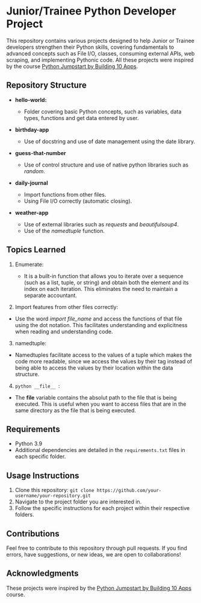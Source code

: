 # Junior/Trainee Python Developer Project

This repository contains various projects designed to help Junior or Trainee developers strengthen their Python skills, covering fundamentals to advanced concepts such as File I/O, classes, consuming external APIs, web scraping, and implementing Pythonic code. All these projects were inspired by the course [Python Jumpstart by Building 10 Apps](https://training.talkpython.fm/courses/details/python-language-jumpstart-building-10-apps).

## Repository Structure

- **hello-world:**
  - Folder covering basic Python concepts, such as variables, data types, functions and get data entered by user.

- **birthday-app**
  - Use of docstring and use of date management using the date library.

- **guess-that-number**
  - Use of control structure and use of native python libraries such as *random*.

- **daily-journal**
  - Import functions from other files.
  - Using File I/O correctly (automatic closing).

- **weather-app**
  - Use of external libraries such as *requests* and *beautifulsoup4*.
  - Use of the *namedtuple* function.

## Topics Learned
1. Enumerate: 
    - It is a built-in function that allows you to iterate over a sequence (such as a list, tuple, or string) and obtain both the element and its index on each iteration. This eliminates the need to maintain a separate accountant.

2. Import features from other files correctly:
  - Use the word *import file_name* and access the functions of that file using the dot notation. This facilitates understanding and explicitness when reading and understanding code.

3. namedtuple:
  - Namedtuples facilitate access to the values of a tuple which makes the code more readable, since we access the values by their tag instead of being able to access the values by their location within the data structure.

4. ```python __file__ ```:
  - The __file__ variable contains the absolut path to the file that is being executed. This is useful when you want to access files that are in the same directory as the file that is being executed.

## Requirements

- Python 3.9
- Additional dependencies are detailed in the `requirements.txt` files in each specific folder.

## Usage Instructions

1. Clone this repository: `git clone https://github.com/your-username/your-repository.git`
2. Navigate to the project folder you are interested in.
3. Follow the specific instructions for each project within their respective folders.

## Contributions

Feel free to contribute to this repository through pull requests. If you find errors, have suggestions, or new ideas, we are open to collaborations!

## Acknowledgments

These projects were inspired by the [Python Jumpstart by Building 10 Apps](https://training.talkpython.fm/courses/details/python-language-jumpstart-building-10-apps) course.
